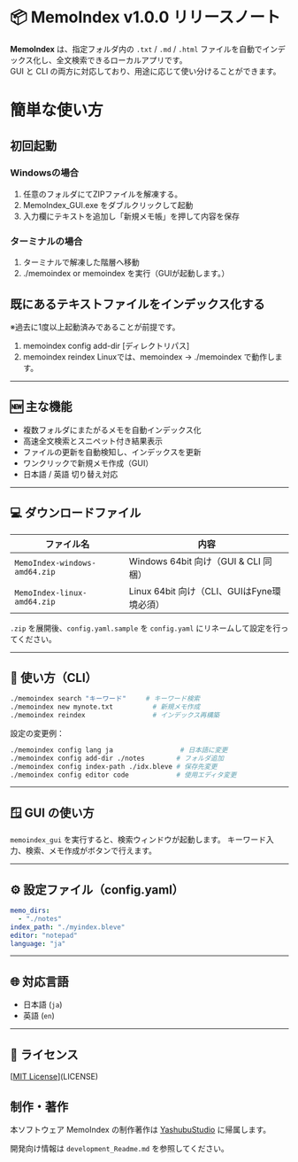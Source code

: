# 📦 MemoIndex v1.0.0 リリースノート

**MemoIndex** は、指定フォルダ内の `.txt` / `.md` / `.html` ファイルを自動でインデックス化し、全文検索できるローカルアプリです。  
GUI と CLI の両方に対応しており、用途に応じて使い分けることができます。

# 簡単な使い方
## 初回起動
### Windowsの場合
1. 任意のフォルダにてZIPファイルを解凍する。
2. MemoIndex_GUI.exe をダブルクリックして起動
3. 入力欄にテキストを追加し「新規メモ帳」を押して内容を保存

### ターミナルの場合
1. ターミナルで解凍した階層へ移動
2. ./memoindex or memoindex を実行（GUIが起動します。）


## 既にあるテキストファイルをインデックス化する
※過去に1度以上起動済みであることが前提です。
1. memoindex config add-dir [ディレクトリパス]
2. memoindex reindex
Linuxでは、memoindex → ./memoindex で動作します。


---

## 🆕 主な機能

- 複数フォルダにまたがるメモを自動インデックス化
- 高速全文検索とスニペット付き結果表示
- ファイルの更新を自動検知し、インデックスを更新
- ワンクリックで新規メモ作成（GUI）
- 日本語 / 英語 切り替え対応

---

## 💻 ダウンロードファイル

| ファイル名 | 内容 |
|------------|------|
| `MemoIndex-windows-amd64.zip` | Windows 64bit 向け（GUI & CLI 同梱） |
| `MemoIndex-linux-amd64.zip`   | Linux 64bit 向け（CLI、GUIはFyne環境必須） |

`.zip` を展開後、`config.yaml.sample` を `config.yaml` にリネームして設定を行ってください。

---

## 🚀 使い方（CLI）

```bash
./memoindex search "キーワード"     # キーワード検索
./memoindex new mynote.txt          # 新規メモ作成
./memoindex reindex                 # インデックス再構築
````

設定の変更例：

```bash
./memoindex config lang ja                 # 日本語に変更
./memoindex config add-dir ./notes        # フォルダ追加
./memoindex config index-path ./idx.bleve # 保存先変更
./memoindex config editor code            # 使用エディタ変更
```

---

## 🪟 GUI の使い方

`memoindex_gui` を実行すると、検索ウィンドウが起動します。
キーワード入力、検索、メモ作成がボタンで行えます。

---

## ⚙ 設定ファイル（config.yaml）

```yaml
memo_dirs:
  - "./notes"
index_path: "./myindex.bleve"
editor: "notepad"
language: "ja"
```

---

## 🌐 対応言語

* 日本語 (`ja`)
* 英語 (`en`)

---

## 📄 ライセンス

[[MIT License](https://chatgpt.com/c/LICENSE)](LICENSE)

## 制作・著作
本ソフトウェア MemoIndex の制作著作は [YashubuStudio](https://ykvario.com) に帰属します。


開発向け情報は `development_Readme.md` を参照してください。
